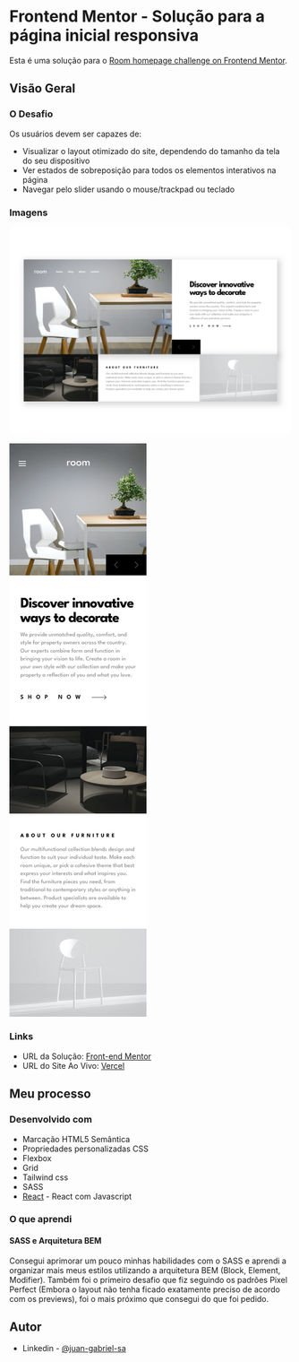 # Frontend Mentor - Solução para a página inicial responsiva

Esta é uma solução para o [Room homepage challenge on Frontend Mentor](https://www.frontendmentor.io/challenges/room-homepage-BtdBY_ENq). 

## Visão Geral

### O Desafio

Os usuários devem ser capazes de:

- Visualizar o layout otimizado do site, dependendo do tamanho da tela do seu dispositivo
- Ver estados de sobreposição para todos os elementos interativos na página
- Navegar pelo slider usando o mouse/trackpad ou teclado

### Imagens

![screenshot](./public/screenshot-01.png)

![screenshot](./public/screenshot-02.png)

### Links

- URL da Solução: [Front-end Mentor](https://www.frontendmentor.io/solutions/responsive-homepage-using-tailwind-and-bem-methodology-TqphdaRQLT)
- URL do Site Ao Vivo: [Vercel](https://homepage-challenge-beta.vercel.app/)

## Meu processo

### Desenvolvido com

- Marcação HTML5 Semântica
- Propriedades personalizadas CSS
- Flexbox
- Grid
- Tailwind css
- SASS
- [React](https://reactjs.org/) - React com Javascript

### O que aprendi

#### SASS e Arquitetura BEM 

Consegui aprimorar um pouco minhas habilidades com o SASS e aprendi a organizar mais meus estilos utilizando a arquitetura BEM (Block, Element, Modifier).
Também foi o primeiro desafio que fiz seguindo os padrões Pixel Perfect (Embora o layout não tenha ficado exatamente preciso de acordo com os previews), foi
o mais próximo que consegui do que foi pedido.

## Autor

- Linkedin - [@juan-gabriel-sa](https://www.linkedin.com/in/juan-gabriel-sa/)
